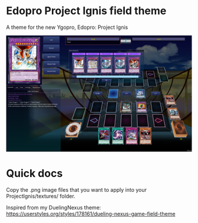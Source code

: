 # Edopro Project Ignis field theme
A theme for the new Ygopro, Edopro: Project Ignis

![Image description](https://raw.githubusercontent.com/sefeiba/edopro-project-ignis-theme/master/ss2.png)

# Quick docs

Copy the .png image files that you want to apply into your ProjectIgnis/textures/ folder.

Inspired from my DuelingNexus theme: https://userstyles.org/styles/178161/dueling-nexus-game-field-theme
